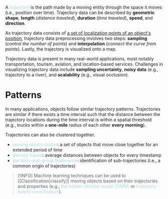 A <span style = "color:lightblue">trajectory</span> is the path made by a moving entity through the space it moves (i.e., position over time). Trajectory data can be described by **geometric shape**, **length** (*distance traveled*), **duration** (*time traveled*), **speed**, and **direction**.

As trajectory data consists of <u>a set of localization points of an object's position</u>, trajectory data preprocessing involves two steps: **sampling** (*control the number of points*) and **interpolation** (*connect the curve from points*). Lastly, the trajectory is visualized onto a map.

Trajectory data is present in many real-world applications, most notably transportation, tourism, aviation, and location-based services. Challenges in visualizing trajectory data include **sampling uncertainty**, **noisy data** (e.g., trajectory to a river), and **scalability** (e.g., visual occlusion).

# Patterns
In many applications, objects follow similar trajectory patterns. Trajectories are similar if there exists a time interval such that the distance between the trajectory locations during the time interval is within a spatial threshold (e.g., trucks within a **one-mile** radius of each other **every morning**).

Trajectories can also be clustered together.
- <span style = "color:lightblue">moving object cluster</span>: a set of objects that move close together for an extended period of time
- <span style = "color:lightblue">density-based</span>: average distances between objects for every timestamp
- <span style = "color:lightblue">partition-and-group framework</span>: identification of sub-trajectories (i.e., a common origin of trajectories)

> [!INFO]
> Machine learning techniques can be used to [[Classification|classify]] moving objects based on their trajectories and properties (e.g., <span style = "color:lightblue">the hidden Markov model (HMM)</span> or <span style = "color:lightblue">trajectory-based classification</span>).

